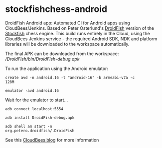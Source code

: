 stockfishchess-android
========================

DroidFish Android app: Automated CI for Android apps using CloudBees/Jenkins.
Based on Peter Osterlund's [DroidFish](http://web.comhem.se/petero2home/droidfish/) version of the [Stockfish](http://stockfishchess.org) chess engine.
This build runs entirely in the Cloud, using the CloudBees Jenkins service - the required Android SDK, NDK and platform libraries will be downloaded to the workspace automatically. 

The final APK can be downloaded from the workspace: _/DroidFish/bin/DroidFish-debug.apk_ 

To run the application using the Android emulator:

<code>create avd -n android.16 -t "android-16" -b armeabi-v7a -c 128M</code>

<code>emulator -avd android.16</code>

Wait for the emulator to start...

<code>adb connect localhost:5554</code>

<code>adb install DroidFish-debug.apk</code>

<code>adb shell am start -n org.petero.droidfish/.DroidFish</code> 

See this [CloudBees blog](http://blog.cloudbees.com/2012/12/mobile-builds-with-jenkins-in-cloud.html) for more information 
